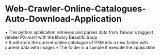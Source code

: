 # Web-Crawler-Online-Catalogues-Auto-Download-Application

• This python application retrieves and parses data from Taiwan's biggest retailer PX-mart with the library BeautifulSoup<br>
• It will store the current online catalogue of PXM into a new folder with current data with images 
• The folder is a sample if execute the application
